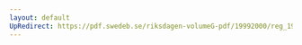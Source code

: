 ```yaml
---
layout: default
UpRedirect: https://pdf.swedeb.se/riksdagen-volumeG-pdf/19992000/reg_19992000/reg_19992000_0400.pdf
---
```

